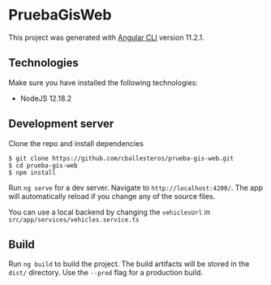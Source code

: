 # PruebaGisWeb

This project was generated with [Angular CLI](https://github.com/angular/angular-cli) version 11.2.1.

## Technologies

Make sure you have installed the following technologies:

* NodeJS 12.18.2

## Development server

Clone the repo and install dependencies
```
$ git clone https://github.com/cballesteros/prueba-gis-web.git
$ cd prueba-gis-web
$ npm install
```

Run `ng serve` for a dev server. Navigate to `http://localhost:4200/`. The app will automatically reload if you change any of the source files.

You can use a local backend by changing the `vehiclesUrl` in `src/app/services/vehicles.service.ts`

## Build

Run `ng build` to build the project. The build artifacts will be stored in the `dist/` directory. Use the `--prod` flag for a production build.
